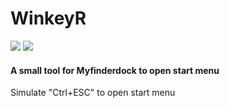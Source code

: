 # WinkeyR
![](https://img.shields.io/badge/Windows-0078D6?style=for-the-badge&logo=windows&logoColor=white)   ![](https://img.shields.io/badge/C%2B%2B-00599C?style=for-the-badge&logo=c%2B%2B&logoColor=white)   

#### A small tool for Myfinderdock to open start menu

Simulate "Ctrl+ESC" to open start menu

